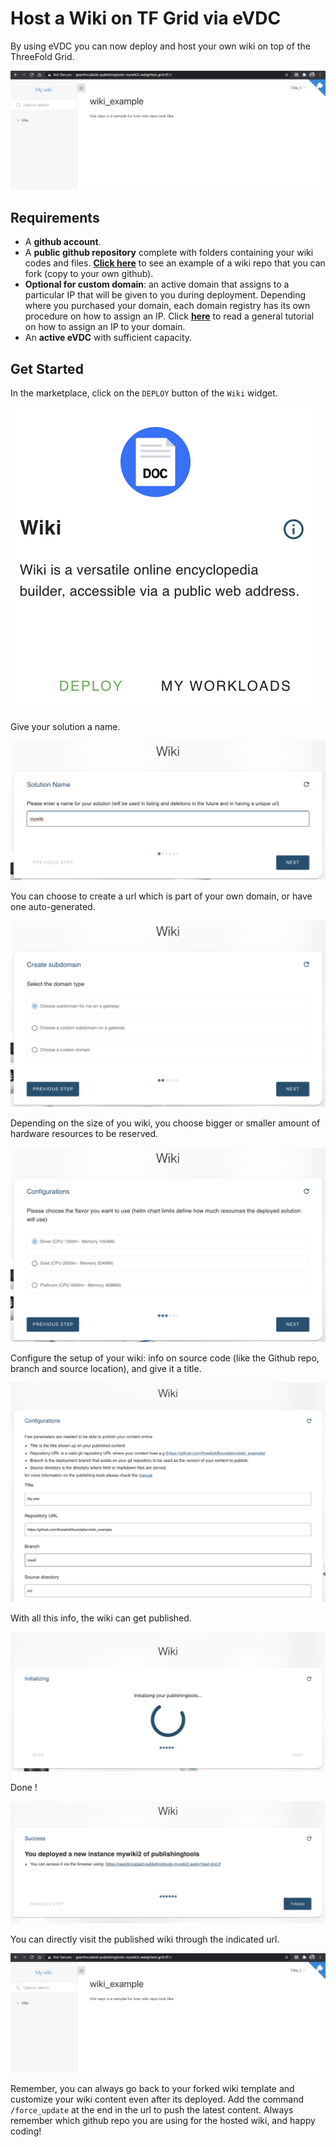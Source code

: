 # Host a Wiki on TF Grid via eVDC

By using eVDC you can now deploy and host your own wiki on top of the ThreeFold Grid. 

![](img/evdc_wiki_11_wiki_result.png)

## Requirements

- A __github account__.
- A __public github repository__ complete with folders containing your wiki codes and files. [__Click here__](https://github.com/threefoldfoundation/wiki_example) to see an example of a wiki repo that you can fork (copy to your own github).
- __Optional for custom domain__: an active domain that assigns to a particular IP that will be given to you during deployment. Depending where you purchased your domain, each domain registry has its own procedure on how to assign an IP. Click [__here__](https://www.hostmysite.com/support/cpanel/dns/domain_point/) to read a general tutorial on how to assign an IP to your domain.
- An __active eVDC__ with sufficient capacity.

## Get Started

In the marketplace, click on the `DEPLOY` button of the `Wiki` widget.

![](img/evdc_wiki_01_widget.png)

Give your solution a name. 

![](img/evdc_wiki_02_chatflow_name.png)

You can choose to create a url which is part of your own domain, or have one auto-generated. 

![](img/evdc_wiki_03_chatflow_subdomain.png)

Depending on the size of you wiki, you choose bigger or smaller amount of hardware resources to be reserved. 

![](img/evdc_wiki_04_chatflow_config_size.png)

Configure the setup of your wiki: info on source code (like the Github repo, branch and source location), and give it a title.

![](img/evdc_wiki_05a_chatflow_config_wiki.png)

With all this info, the wiki can get published. 

![](img/evdc_wiki_06_chatflow_init.png)

Done !

![](img/evdc_wiki_07_chatflow_success.png)

You can directly visit the published wiki through the indicated url. 

![](img/evdc_wiki_11_wiki_result.png)

Remember, you can always go back to your forked wiki template and customize your wiki content even after its deployed. Add the command `/force_update` at the end in the url to push the latest content. 
Always remember which github repo you are using for the hosted wiki, and happy coding!